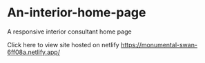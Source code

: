 # An-interior-home-page
A responsive interior consultant home page

Click here to view site hosted on netlify https://monumental-swan-6ff08a.netlify.app/
